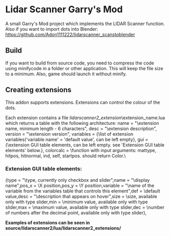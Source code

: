 # Lidar Scanner Garry's Mod
A small Garry's Mod project which implements the LIDAR Scanner function.
Also if you want to import dots into Blender: https://github.com/Adon1111222/lidarscanner_scanstoblender
## Build
If you want to build from source code, you need to compress the code using minifycode in a folder or other application.
This will keep the file size to a minimum. Also, game should launch it without minify.

## Creating extensions

This addon supports extensions. Extensions can control the colour of the dots.

Each extension contains a file _lidarscanner2_extension_\extension_name\.lua which returns a table with the following architecture:
 name = "\extension name, minimum length - 6 characters\",
 desc = "\extension description\",
 version = "\extension version\",
 variables = {\list of extension variables('variable name' = 'default value', can be left empty\},
 gui = {\extension GUI table elements, can be left empty. see 'Extension GUI table elements' below.\},
 colorcalc = \function with input arguments: mattype, hitpos, hitnormal, ind, self, startpos. should return Color.\

### Extension GUI table elements:

{type = "\type, currently only checkbox and slider\",name = "\display name\",pos_x = \X position\,pos_y = \Y position\,variable = "\name of the variable from the variables table that controls this element\",def = \default value\,desc = "\description that appears on hover\",size = \size, available only with type slider\,min = \minimum value, available only with type slider\,max = \maximum value, available only with type slider\,dec = \number of numbers after the decimal point, available only with type slider\},

**Examples of extensions can be seen in source/lidarscanner2/lua/lidarscanner2_extensions/**

